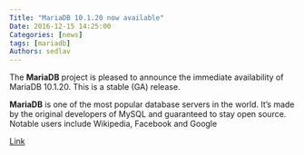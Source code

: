 ```yaml
---
Title: "MariaDB 10.1.20 now available"
Date: 2016-12-15 14:25:00
Categories: [news]
tags: [mariadb]
Authors: sedlav
---
```


The **MariaDB** project is pleased to announce the immediate availability of MariaDB 10.1.20. This is a stable (GA) release.

**MariaDB** is one of the most popular database servers in the world. It’s made by the original developers of MySQL and guaranteed to stay open source. Notable users include Wikipedia, Facebook and Google

[Link](https://mariadb.com/kb/en/mdb-10120-rn/)
